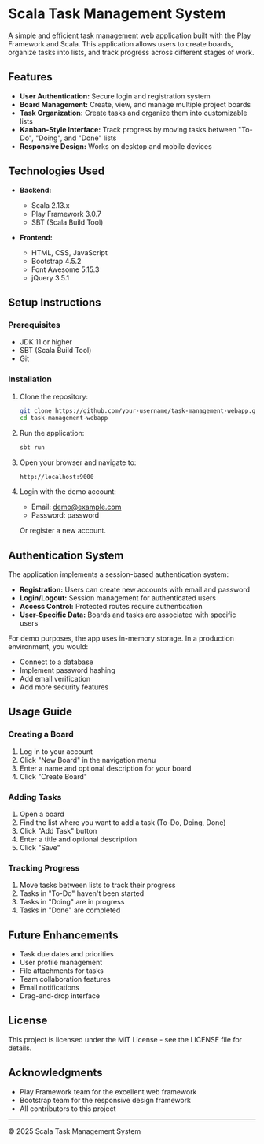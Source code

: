 # Scala Task Management System

A simple and efficient task management web application built with the Play Framework and Scala. This application allows users to create boards, organize tasks into lists, and track progress across different stages of work.

## Features

- **User Authentication:** Secure login and registration system
- **Board Management:** Create, view, and manage multiple project boards
- **Task Organization:** Create tasks and organize them into customizable lists
- **Kanban-Style Interface:** Track progress by moving tasks between "To-Do", "Doing", and "Done" lists
- **Responsive Design:** Works on desktop and mobile devices

## Technologies Used

- **Backend:** 
  - Scala 2.13.x
  - Play Framework 3.0.7
  - SBT (Scala Build Tool)
  
- **Frontend:** 
  - HTML, CSS, JavaScript
  - Bootstrap 4.5.2
  - Font Awesome 5.15.3
  - jQuery 3.5.1

## Setup Instructions

### Prerequisites

- JDK 11 or higher
- SBT (Scala Build Tool)
- Git

### Installation

1. Clone the repository:
   ```bash
   git clone https://github.com/your-username/task-management-webapp.git
   cd task-management-webapp
   ```

2. Run the application:
   ```bash
   sbt run
   ```

3. Open your browser and navigate to:
   ```
   http://localhost:9000
   ```

4. Login with the demo account:
   - Email: demo@example.com
   - Password: password
   
   Or register a new account.

## Authentication System

The application implements a session-based authentication system:

- **Registration:** Users can create new accounts with email and password
- **Login/Logout:** Session management for authenticated users
- **Access Control:** Protected routes require authentication
- **User-Specific Data:** Boards and tasks are associated with specific users

For demo purposes, the app uses in-memory storage. In a production environment, you would:
- Connect to a database
- Implement password hashing
- Add email verification
- Add more security features

## Usage Guide

### Creating a Board

1. Log in to your account
2. Click "New Board" in the navigation menu
3. Enter a name and optional description for your board
4. Click "Create Board"

### Adding Tasks

1. Open a board
2. Find the list where you want to add a task (To-Do, Doing, Done)
3. Click "Add Task" button
4. Enter a title and optional description
5. Click "Save"

### Tracking Progress

1. Move tasks between lists to track their progress
2. Tasks in "To-Do" haven't been started
3. Tasks in "Doing" are in progress
4. Tasks in "Done" are completed

## Future Enhancements

- Task due dates and priorities
- User profile management
- File attachments for tasks
- Team collaboration features
- Email notifications
- Drag-and-drop interface

## License

This project is licensed under the MIT License - see the LICENSE file for details.

## Acknowledgments

- Play Framework team for the excellent web framework
- Bootstrap team for the responsive design framework
- All contributors to this project

---

© 2025 Scala Task Management System